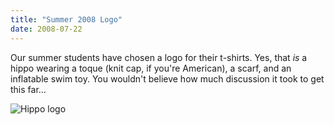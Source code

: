 ```yaml
---
title: "Summer 2008 Logo"
date: 2008-07-22
---
```

Our summer students have chosen a logo for their t-shirts.  Yes, that <em>is</em> a hippo wearing a toque (knit cap, if you're American), a scarf, and an inflatable swim toy. You wouldn't believe how much discussion it took to get this far…

<img src="@root/files/2008/07/hippo.png" alt="Hippo logo" class="centered">
